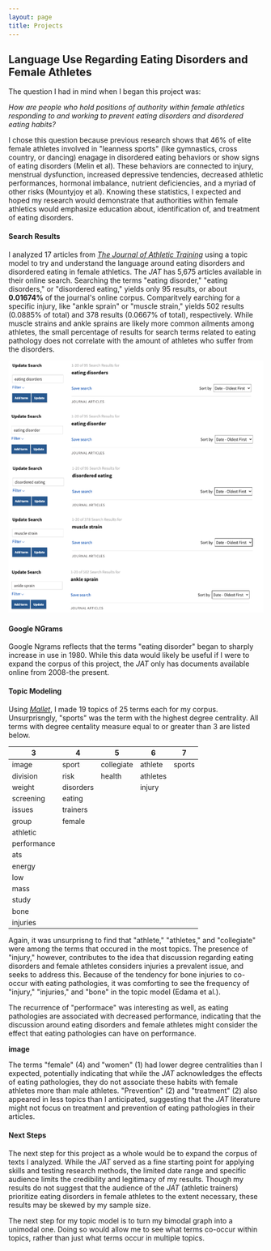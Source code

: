 ```yaml
---
layout: page
title: Projects
---
```

## Language Use Regarding Eating Disorders and Female Athletes


The question I had in mind when I began this project was:

*How are people who hold positions of authority within female athletics responding to and working to prevent eating disorders and disordered eating habits?*

I chose this question because previous research shows that 46% of elite female athletes involved in "leanness sports" (like gymnastics, cross country, or dancing) enagage in disordered eating behaviors or show signs of eating disorders (Melin et al). These behaviors are connected to injury, menstrual dysfunction, increased depressive tendencies, decreased athletic performances, hormonal imbalance, nutrient deficiencies, and a myriad of other risks (Mountyjoy et al). Knowing these statistics, I expected and hoped my research would demonstrate that authorities within female athletics would emphasize education about, identification of, and treatment of eating disorders.


#### Search Results

I analyzed 17 articles from <a href="https://meridian.allenpress.com/jat"><em>The Journal of Athletic Training</em></a> using a topic model to try and understand the language around eating disorders and disordered eating in female athletics. The *JAT* has 5,675 articles available in their online search. Searching the terms "eating disorder," "eating disorders," or "disordered eating," yields only 95 results, or about **0.01674%** of the journal's online corpus. Comparitvely earching for a specific injury, like "ankle sprain" or "muscle strain," yields 502 results (0.0885% of total) and 378 results (0.0667% of total), respectively. While muscle strains and ankle sprains are likely more common ailments among athletes, the small percentage of results for search terms related to eating pathology does not correlate with the amount of athletes who suffer from the disorders.

![Search Results](assets/search-results.png)

#### Google NGrams

Google Ngrams reflects that the terms "eating disorder" began to sharply increase in use in 1980. While this data would likely be useful if I were to expand the corpus of this project, the *JAT* only has documents available online from 2008-the present.

#### Topic Modeling

Using [*Mallet*](https://mallet.cs.umass.edu/diagnostics.php), I made 19 topics of 25 terms each for my corpus. Unsurprisngly, "sports" was the term with the highest degree centrality. All terms with degree centality measure equal to or greater than 3 are listed below.

| 3           | 4         | 5          | 6        | 7      |
| ------------|-----------|------------|----------|--------|
| image       | sport     | collegiate | athlete  | sports |
| division    | risk      | health     | athletes |        |
| weight      | disorders |            | injury   |        |
| screening   | eating    |            |          |        |
| issues      | trainers  |            |          |        |
| group       | female    |            |          |        |
| athletic    |           |            |          |        |
| performance |           |            |          |        |
| ats         |           |            |          |        |
| energy      |           |            |          |        |
| low         |           |            |          |        |
| mass        |           |            |          |        |
| study       |           |            |          |        |
| bone        |           |            |          |        |
| injuries    |           |            |          |        |

Again, it was unsurprisng to find that "athlete," "athletes," and "collegiate" were among the terms that occured in the most topics. The presence of "injury," however, contributes to the idea that discussion regarding eating disorders and female athletes considers injuries a prevalent issue, and seeks to address this. Because of the tendency for bone injuries to co-occur with eating pathologies, it was comforting to see the frequency of "injury," "injuries," and "bone" in the topic model (Edama et al.).

The recurrence of "performace" was interesting as well, as eating pathologies are associated with decreased performance, indicating that the discussion around eating disorders and female athletes might consider the effect that eating pathologies can have on performance.

**image**

The terms "female" (4) and "women" (1) had lower degree centralities than I expected, potentially indicating that while the *JAT* acknowledges the effects of eating pathologies, they do not associate these habits with female athletes more than male athletes. "Prevention" (2) and "treatment" (2) also appeared in less topics than I anticipated, suggesting that the *JAT* literature might not focus on treatment and prevention of eating pathologies in their articles. 

#### Next Steps

The next step for this project as a whole would be to expand the corpus of texts I analyzed. While the *JAT* served as a fine starting point for applying skills and testing research methods, the limited date range and specific audience limits the credibility and legitimacy of my results. Though my results do not suggest that the audience of the *JAT* (athletic trainers) prioritize eating disorders in female athletes to the extent necessary, these results may be skewed by my sample size.
<p>The next step for my topic model is to turn my bimodal graph into a unimodal one. Doing so would allow me to see what terms co-occur within topics, rather than just what terms occur in multiple topics.
</p>
